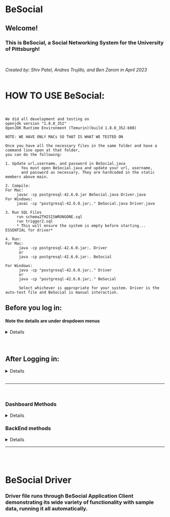 # BeSocial

## Welcome!

### This is BeSocial, a Social Networking System for the University of Pittsburgh! 
 <br> 

 *Created by: Shiv Patel, Andres Trujillo, and Ben Zarom in April 2023*
 <br> <br>

# HOW TO USE BeSocial:

<br>

```
We did all development and testing on
openjdk version "1.8.0_352"
OpenJDK Runtime Environment (Temurin)(build 1.8.0_352-b08)

NOTE: WE HAVE ONLY MACs SO THAT IS WHAT WE TESTED ON

Once you have all the necessary files in the same folder and have a command line open at that folder, 
you can do the following:

1. Update url,username, and password in BeSocial.java
       You must open BeSocial.java and update your url, username, 
       and password as necessary. They are hardcoded in the static members above main. 
       
2. Compile:
For Mac:
     javac -cp postgresql-42.6.0.jar BeSocial.java Driver.java
For Windows:
     javac -cp "postgresql-42.6.0.jar;." BeSocial.java Driver.java
     
3. Run SQL Files
     run schema2THISISWRONGONE.sql
     run trigger2.sql
     * This will ensure the system is empty before starting... ESSENTIAL for driver*
     
4. Run:
For Mac:      
      java -cp postgresql-42.6.0.jar:. Driver
      or
      java -cp postgresql-42.6.0.jar:. BeSocial

For Windows:
      java -cp "postgresql-42.6.0.jar;." Driver
      or
      java -cp "postgresql-42.6.0.jar;." BeSocial
      
      Select whichever is appropriate for your system. Driver is the auto-test file and BeSocial is manual interaction.
```

## Before you log in:
#### Note the details are under dropdown menus
 
<details>
<br>

**Here's what you can do** *before* **you log into BeSocial:**
<br>

 In the menu, you see 4 options. Here is each feature and how to use them:
 <br>
 

**1. Create Profile**
```
Enter ‘1’ to create a profile (ONLY A LOGGED IN ADMIN CAN DO THIS)
```

**2. Drop Profile**
```
Enter ‘2’ to REMOVE a profile (ONLY A LOGGED IN ADMIN CAN DO THIS)
```


**3. Login**
```
Enter ‘3’ to Login to an account
Enter user email
Enter user password
```


**4. Exit**
```
Enter ‘4’ to exit the system and close the app
```

</details>
<br>


<br>

## After Logging in: 

 <details>

 **Here's what you can do**  *after*  **you log into BeSocial:**
<br>

 In the menu, you see 20 options. Here is each feature and how to use them:


**1. Create Profile**
```
Enter ‘1’ to CREATE a profile (ONLY A LOGGED IN ADMIN CAN DO THIS).
```


**2. Drop Profile**
```

Enter ‘2’ to DELETE a profile (ONLY A LOGGED IN ADMIN CAN DO THIS)
```


**3. Initiate Friendship**
```
Enter '3' to ADD A FRIEND.
```


**4. Confirm Friend Request(s)**
```
Enter '4' to view your pending friend request(s), and accept/deny one/all Friend Request(s).
```


**5. Create Group**
```
Enter '5' to Create a Group.
```

**6. Initiate Adding Group**
```
Enter '6' to Create a request to join a group.

```


**7. Confirm Group Membership**
```
Enter '7' to accept requests to join your group (LOGGED IN USER MUST BE THE MANAGER OF A GROUP).
```

**8. Leave Group**
```
Enter '8' to leave a group you are apart of.
```

**9. Search for Profile**
```
Enter '9' to search for other users. Then type in a prefix of their name and/or email.
```

**10. Send Message to User**
```
Enter '10' to send a message to another user.
```


**11. Send Message to Group**
```
Enter '11' to send a message to a group you are apart of. This will be sent to all members of the group.
```

**12. Display Messages**
```
Enter '12' to display all the messages you have received.
```


**13. Display New Messages**
```
Enter '13' to display all the NEW messages you have received. That is, the messages you have received since last logging in.
```


**14. Display Friends**
```
Enter '14' to display all your friends.
```

**15. Rank Groups**
```
Enter '15' to display a ranked list of all the groups on BeSocial in order of how many members they have. 
```

**16. Rank Profiles**
```
Enter '16' to display a ranked list of all the profiles on BeSocial in order of how many friends they have, counting those who are in the same groups as them as friends. 
```

**17. Top Messages**
```
Enter '17' to display a ranked list of k profiles on BeSocial in order of how many messages they have received within x months.
```

**18. Three Degrees**
```
Enter '18' to display the path/connection between you and a user that has at most 3 hops. In other words, the last number displayed in the path is a friend of a friend of a friend.
```

**19. Logout**
```
Enter '19' to logout.
```


**20. Exit**
```
Enter '20' to exit the system and close the app.
```

</details>
<br>



-----------------
<br>


### Dashboard Methods
 <details>

        Dashboard class provides a variety of helper methods that correspond to the backEnd methods. Dashboard methods check if method has run succesfully, if it has it returns the information requested, if not it cleanly denies the user from doing the method. If Succesful, these messages print to the terminal in an organized, user-friendly, layout. 

        Dashboard Class Methods Include:

            1. startCreateProfile
            2. getProfileDetails 
            3. startDropProfile
            4. getEmail
            5. startLogin
            6. getLoginDetails
            7. startInitiateFriendship
            8. getUserID
            9.initiateFriendshipMessage
            10. startConfirmFriendRequest
            11. displayFriendRequests
            12. getFriendsToAdd
            13. startCreateGroup
            14. getGroupDetails
            15. startInitiateAddingGroup
            16. getGroupReqDetails
            17. startConfirmGroupMembership
            18. displayGroupRequests
            19. getGroupRequestsToAdd
            20. startLeaveGroup
            21. getGroupID
            22. startSearchForProfile
            23. getSearchString
            24. displayProfiles
            25. startSendMessageToUser()
            26. getRecipUserID
            27. sendMessageInput
            28. startSendMessageToGroup
            29. getRecipGroupID
            30. startDisplayMessages
            31. displayMSGsToUser
            32. splitMessage
            33. displayUsersFriends
            34. startDisplayNewMessages
            35. startDisplayFriends
            36. displayUsersFriends
            37. viewFriendsOrExit
            38. viewFriendProfile
            39. startRankGroups
            40. displayListOfGroups
            41. startRankProfiles
            42. displayListOfProfiles
            43. getInputTopMessages
            44. startThreeDegrees
            45. getSearchForId

</details>

### BackEnd methods

<details>
        Backend methods are static methods that belong to the BeSocial class. Specified in the project descriptions they include : 

------------------------------------------------------------------------------------
        
1. createUser:
<details>
        Given a name, email address, password and date of birth, add a new user to the system by
        inserting a new entry into theuserrelation. userIDs should be auto-generated.
        Enter ‘1’ to create a profile (ONLY A LOGGED IN ADMIN CAN DO THIS)
</details>

------------------------------------------------------------------------------------

2. dropUser:

<details>

        This functions prompts for a user email and removes the user along with all of their information from the system. When a user is removed, the system shoulduse a triggerto delete the user from the groups they are a member of. The system should alsouse a triggerto delete any message whose sender and all receivers are deleted. Attention should be paid to handling integrity constraints.
</details>

------------------------------------------------------------------------------------

3. Login:

<details>
Given email and password, login as the user in the system when an appropriate match is found.

Enter ‘3’ to Login to an account
Enter user email
Enter user password

 </details>    

------------------------------------------------------------------------------------

4. initiateFriendship

<details>
Create a pending friendship from the logged-in user to another user based on userID. The application should display the name of the person that will be sent a friend request and the
user should be prompted to enter the text to be sent along with the request. A last confirmation
should be requested of the user before an entry is inserted into thependingFriendrelation, and
success or failure feedback is displayed for the user.
 </details>

------------------------------------------------------------------------------------

5. confirmFriendRequests
<details>
This task should first display a formatted, numbered list of all the outstanding friend requests
with the associated request text. Then the user should be prompted for a number of the request
they would like to confirm,one at a time, or given the option to confirm them all.
The application should move the selected request(s) from thependingFriend relation to the
friendrelation with JDate set to the current date of theClocktable.
The remaining requests which were not selected are declined and removed from the pend-
ingFriend relation.
In the event that the user has no pending friend requests, a message “No Pending Friend
Requests” should be displayed to the user.
</details>

----------

6. createGroup

<details>
Given a name, description, and membership limit (i.e., size), add a new group to the system,
add the current user as its first member with the role manager. gIDs should be auto-generated.
</details>


--------

7. initiateAddingGroup

<details>
Given a group ID and the request’s text, create a pending request of adding the logged-in user
to the group by inserting a new entry into thependingGroupMemberrelation.
</details>

----------------

8. confirmGroupMembership
<details>
This task should first display a formatted, numbered list of all the pending group membership
requests with the associated request text for any groups where the user is a group manager.
Then, the user should be prompted for a number of the request they would like to confirm,one
at a time, or given the option to confirm them all.
The application should move the selected request(s) from thependingGroupMemberrelation
to thegroupMemberrelation using the current time inClockfor the lastConfirmed timestamp.
If accepting a pending group membership request would exceed the group’s size, the accepted
request should remain inpendingGroupMember.
The remaining requests which were not selected are declined and removed from thepending-
GroupMember relation.
In the event that there are no pending group membership requests for any groups that the user
is a manager of, a message “No Pending Group Membership Requests” should be displayed to
the user. Furthermore, a message “No groups are currently managed” should be displayed if
the user is not a manager of any groups.
</details>

------

9. leaveGroup
<details>
This task should first prompt the user for thegIDof the group they would like to leave.
The application should remove the user from the group in thegroupMemberrelation. Upon
removing the user from the group, you shoulduse a triggerto check if there are pending
group membership requests inpendingGroupMemberthat were previously accepted, but could
not be added due exceeding the group’s size, and move the earliest such request from thepend-
ingGroupMember relation to thegroupMember relation without changing the lastConfirmed
timestamp.
In the event that the user is not a member of the specified group, a message “Not a Member
of any Groups” should be displayed to the user.
</details>


---------

10. searchForUser

<details>
Given a string on which to match any user in the system, any item in this string must be
matched against the “name” and “email” fields of a user’s profile. That is if the user searches
for “xyz abc”, the results should be the set of all users that have “xyz” in their “name” or
“email” union the set of all users that have “abc” in their “name” or “email”.
</details>


------------------------------------------------------------------------------------

11. sendMessageToUser
<details>
With this the user can send a message to one friend given the friend’s userID. The application
should display the name of the recipient and the user should be prompted to enter the body
of the message, which could be multi-lined. Once entered, the application should “send” the
message to the receiving user by adding an appropriate entry into themessagerelation (msgIDs
should be auto-generated and timeSent should be set to the current time of theClocktable)
anduse a triggerto add a corresponding entry into themessageRecipientrelation. The user
should lastly be shown success or failure feedback.
</details>



------------------------------------------------------------------------------------

12. sendMessageToGroup
<details>
With this the user can send a message to a recipient group given the group ID, if the user is
within the group. Every member of this group should receive the message. The user should be
prompted to enter the body of the message, which could be multi-lined. Then the application
should “send” the message to the group by adding an appropriate entry into the message
relation (msgIDs should be auto-generated and timeSent should be set to the current time of
theClocktable) anduse a triggerto add corresponding entries into themessageRecipient
relation. The user should lastly be shown success or failure feedback.
Note that if the user sends a message to one friend, you only need to put the friend’s userID
to ToUserID in the table ofmessage. If the user wants to send a message to a group, you need
to put the group ID to ToGroupID in the table ofmessageanduse a triggerto populate
themessageRecipient table with proper user ID information as defined by thegroupMember
relation.
</details>



------------------------------------------------------------------------------------

13. displayMessages
<details>
When the user selects this option, the entire contents of every message sent to the user (in-
cluding group messages) should be displayed in a nicely formatted way.
</details>


------------------------------------------------------------------------------------

14. displayNewMessages
<details>
This should display messages in the same fashion as the previous task except that only those
messages sent since the last time the user logged into the system should be displayed (including
group messages).
</details>



------------------------------------------------------------------------------------

15. displayFriends

<details>
This task supports the browsing of the logged-in user’s friends’ profiles. It first displays each
of the user’s friends’ names and userIDs. Then it allows the user to either retrieve a friend’s
entire profile by entering the appropriate userID or exit browsing and return to the main menu
by entering 0 as a userID. When selected, a friend’s profile should be displayed in a nicely
formatted way, after which the user should be prompted to either select to retrieve another
friend’s profile or return to the main menu.
</details>

------------------------------------------------------------------------------------


16. rankGroups
<details>
This task should produce a ranked list of groups based on their number of members.
In the event that there are no groups in the system, a message “No Groups to Rank” should
be displayed to the user.
</details>





------------------------------------------------------------------------------------

17. rankUsers
<details>
This task should produce a ranked list of users based on the number of friends they have along
with their number of friends.
Note the number of friends of a user includes those who are members of the groups user belongs
to.
</details>

------------------------------------------------------------------------------------

18. topMessages
<details>
Display the top k users with respect to the number of messages sent to the logged-in user plus
the number of messages received from the logged-in user in the past x months. x and k are
input parameters to this function. 1 month is defined as 30 days counting back starting from
the current date of the Clocktable. Group messages do not need to be considered in this
function.
</details>

------------------------------------------------------------------------------------

19. threeDegrees
<details>
Given a userID, find a path, if one exists, between the logged-in user and that user with at
most 3 hops between them. A hop is defined as a friendship between any two users.
This query should be written using plpgsql and should only use java for interfacing.
</details>

------------------------------------------------------------------------------------

20. logout
<details>
The function should return the user to the top level of the UI after marking the time of the
user’s logout in the user’s “lastlogin” field of theuserrelation from theClocktable.
</details>

------------------------------------------------------------------------------------


21. exit
<details>
This option should cleanly shut down and exit the program.

</details>

------------------------------------------------------------------------------------
</details>

------------------------------------------------------------------------------------  
<br><br>
# BeSocial Driver 

### Driver file runs through BeSocial Application Client demonstrating its wide variety of functionality with sample data, running it all automatically. 


<br>
